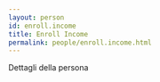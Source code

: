 ```yaml
---
layout: person
id: enroll.income
title: Enroll Income
permalink: people/enroll.income.html
---
```


Dettagli della persona